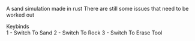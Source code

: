 A sand simulation made in rust
There are still some issues that need to be worked out

Keybinds  
  1 - Switch To Sand
  2 - Switch To Rock
  3 - Switch To Erase Tool
